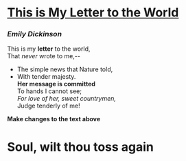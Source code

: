 # [This is My Letter to the World](http://www.online-literature.com/dickinson/834/) 

### *Emily Dickinson* 

This is my **letter** to the world,  
That *never* wrote to me,--  
- The simple news that Nature told,  
- With tender majesty.  
**Her message is committed**  
To hands I cannot see;   
*For love of her, sweet countrymen,*  
Judge tenderly of me! 

**Make changes to the text above**

# Soul, wilt thou toss again
